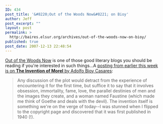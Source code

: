 ```yaml
---
ID: 434
post_title: '&#8220;Out of the Woods Now&#8221; on Bioy'
author: Jeff
post_excerpt: ""
layout: post
permalink: >
  http://baires.elsur.org/archives/out-of-the-woods-now-on-bioy/
published: true
post_date: 2007-12-13 22:48:54
---
```

<a href="http://outofthewoodsnow.blogspot.com/">Out of the Woods Now</a> is one of those good literary blogs you should be reading if you're interested in such things...A <a href="http://outofthewoodsnow.blogspot.com/2007/12/bioy-casares-invention.html">posting from earlier this week is on <strong>The Invention of Morel</strong> by Adolfo Bioy Casares</a>:


<blockquote>Any discussion of the plot would detract from the experience of encountering it for the first time, but suffice it to say that it involves obsession, immortality, fame, love, the parallel destinies of men and the images they create, and a woman named Faustine (which made me think of Goethe and deals with the devil). The invention itself is something we're on the verge of today--I was stunned when I flipped to the copyright page and discovered that it was first published in 1940 (!).</blockquote>